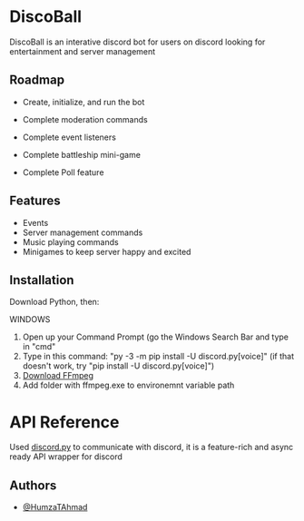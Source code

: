 
# DiscoBall

DiscoBall is an interative discord bot for users on discord looking for entertainment and server management


## Roadmap

- Create, initialize, and run the bot

- Complete moderation commands

- Complete event listeners

- Complete battleship mini-game

- Complete Poll feature


## Features

- Events
- Server management commands
- Music playing commands
- Minigames to keep server happy and excited


## Installation
Download Python, then:

WINDOWS
1. Open up your Command Prompt (go the Windows Search Bar and type in "cmd"
2. Type in this command: "py -3 -m pip install -U discord.py[voice]"
   (if that doesn't work, try "pip install -U discord.py[voice]")
3. [Download FFmpeg](https://ffmpeg.org/download.html)
4. Add folder with ffmpeg.exe to environemnt variable path

    
# API Reference

Used [discord.py](https://discordpy.readthedocs.io/en/stable/index.html) to communicate with discord, it is a feature-rich and async ready API wrapper for discord



## Authors

- [@HumzaTAhmad](https://github.com/HumzaTAhmad)
